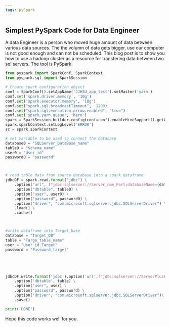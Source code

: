 ```yaml
---
tags: pySpark
---
```


## Simplest PySpark Code for Data Engineer

A data Engineer is a person who moved huge amount of data between various data sources. The the volumn of data gets bigger, use our computer is not good enough and can not be scheduled. This blog post is to show you how to use a hadoop cluster as a resource for transfering data between two sql servers. The tool is PySpark.

```python
from pyspark import SparkConf, SparkContext
from pyspark.sql import SparkSession

# Create spark configuration object
conf = SparkConf().setAppName('JJHSU_app_test').setMaster('yarn')
conf.set('spark.driver.memory', '10g')
conf.set('spark.executor.memory', '10g')
conf.set("spark.sql.broadcastTimeout",  1200)
conf.set("spark.sql.execution.arrow.enabled", "true")
conf.set('spark.yarn.queue', 'hero')
spark = SparkSession.builder.config(conf=conf).enableHiveSupport().getOrCreate()
spark.sparkContext.setLogLevel('ERROR')
sc = spark.sparkContext

# set variable to be used to connect the database
database0 = "SQLServer_DataBase_name"
table0 = "Schema_name"
user0 = "User_id"
password0 = "password"



# read table data from source database into a spark dataframe
jdbcDF = spark.read.format("jdbc") \
    .option("url", f"jdbc:sqlserver://Server_nme_Port;databaseName={database0};") \
    .option("dbtable", table0) \
    .option("user", user0) \
    .option("password", password0) \
    .option("driver", "com.microsoft.sqlserver.jdbc.SQLServerDriver") \
    .load() \
    .cache()



#write dataframe into Target_base
database = "Target_DB"
table = "Targe_table_name"
user = "User_id_Target"
password = "Password_target"





jdbcDF.write.format('jdbc').option('url',f"jdbc:sqlserver://ServerPlusPort;databaseName={database};") \
    .option('dbtable', table) \
    .option("user", user) \
    .option("password", password) \
    .option('driver', "com.microsoft.sqlserver.jdbc.SQLServerDriver")\
    .save()

print('DONE')


```

Hope this code works well for you.
